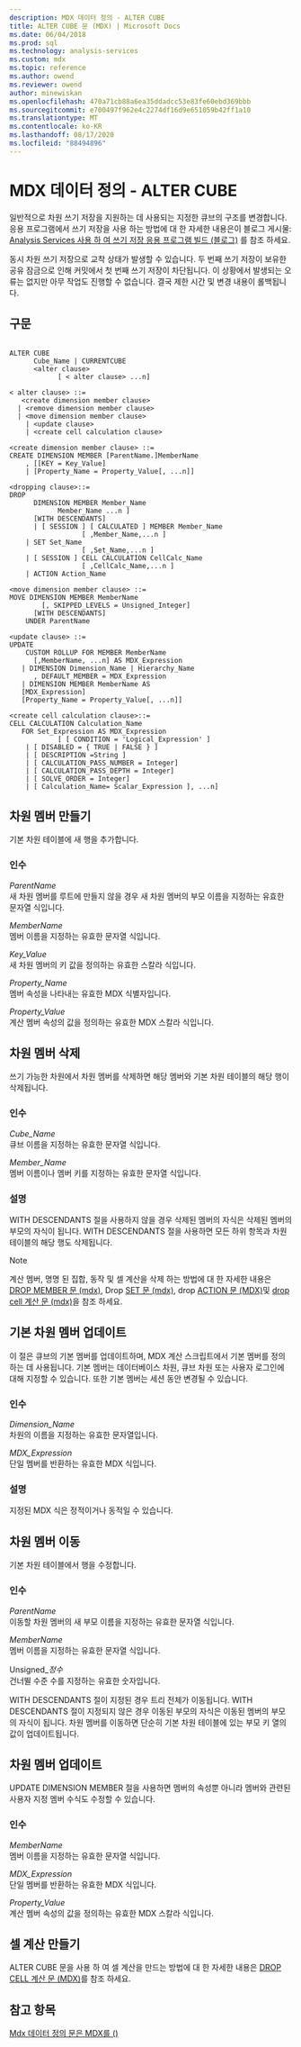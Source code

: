 ```yaml
---
description: MDX 데이터 정의 - ALTER CUBE
title: ALTER CUBE 문 (MDX) | Microsoft Docs
ms.date: 06/04/2018
ms.prod: sql
ms.technology: analysis-services
ms.custom: mdx
ms.topic: reference
ms.author: owend
ms.reviewer: owend
author: minewiskan
ms.openlocfilehash: 470a71cb88a6ea35ddadcc53e83fe60ebd369bbb
ms.sourcegitcommit: e700497f962e4c2274df16d9e651059b42ff1a10
ms.translationtype: MT
ms.contentlocale: ko-KR
ms.lasthandoff: 08/17/2020
ms.locfileid: "88494896"
---
```

# <a name="mdx-data-definition---alter-cube"></a>MDX 데이터 정의 - ALTER CUBE


  일반적으로 차원 쓰기 저장을 지원하는 데 사용되는 지정한 큐브의 구조를 변경합니다. 응용 프로그램에서 쓰기 저장을 사용 하는 방법에 대 한 자세한 내용은이 블로그 게시물: [Analysis Services 사용 하 여 쓰기 저장 응용 프로그램 빌드 (블로그)](https://go.microsoft.com/fwlink/?LinkId=394977) 를 참조 하세요.  
  
 동시 차원 쓰기 저장으로 교착 상태가 발생할 수 있습니다. 두 번째 쓰기 저장이 보유한 공유 잠금으로 인해 커밋에서 첫 번째 쓰기 저장이 차단됩니다. 이 상황에서 발생되는 오류는 없지만 아무 작업도 진행할 수 없습니다. 결국 제한 시간 및 변경 내용이 롤백됩니다.  
  
## <a name="syntax"></a>구문  
  
```  
  
ALTER CUBE  
      Cube_Name | CURRENTCUBE  
      <alter clause>   
            [ < alter clause> ...n]  
  
< alter clause> ::=   
   <create dimension member clause>   
  | <remove dimension member clause>  
  | <move dimension member clause>   
    | <update clause>   
    | <create cell calculation clause>  
  
<create dimension member clause> ::=  
CREATE DIMENSION MEMBER [ParentName.]MemberName  
    , [[KEY = Key_Value]   
    | [Property_Name = Property_Value[, ...n]]  
  
<dropping clause>::=  
DROP   
      DIMENSION MEMBER Member_Name   
            Member_Name ...n ]   
      [WITH DESCENDANTS]  
      | [ SESSION ] [ CALCULATED ] MEMBER Member_Name   
                  [ ,Member_Name,...n ]   
    | SET Set_Name  
                  [ ,Set_Name,...n ]   
    | [ SESSION ] CELL CALCULATION CellCalc_Name  
                  [ ,CellCalc_Name,...n ]   
    | ACTION Action_Name  
  
<move dimension member clause> ::=  
MOVE DIMENSION MEMBER MemberName  
        [, SKIPPED_LEVELS = Unsigned_Integer]   
      [WITH DESCENDANTS]  
    UNDER ParentName      
  
<update clause> ::=  
UPDATE   
    CUSTOM ROLLUP FOR MEMBER MemberName  
      [,MemberName, ...n] AS MDX_Expression  
   | DIMENSION Dimension_Name | Hierarchy_Name  
      , DEFAULT_MEMBER = MDX_Expression  
   | DIMENSION MEMBER MemberName AS  
   [MDX_Expression]  
   [Property_Name = Property_Value[, ...n]]  
  
<create cell calculation clause>::=  
CELL CALCULATION Calculation_Name   
   FOR Set_Expression AS MDX_Expression   
            [ [ CONDITION = 'Logical_Expression' ]   
    | [ DISABLED = { TRUE | FALSE } ]   
    | [ DESCRIPTION =String ]   
    | [ CALCULATION_PASS_NUMBER = Integer]   
    | [ CALCULATION_PASS_DEPTH = Integer]   
    | [ SOLVE_ORDER = Integer]   
    | [ Calculation_Name= Scalar_Expression ], ...n]  
```  
  
## <a name="creating-a-dimension-member"></a>차원 멤버 만들기  
 기본 차원 테이블에 새 행을 추가합니다.  
  
### <a name="arguments"></a>인수  
 *ParentName*  
 새 차원 멤버를 루트에 만들지 않을 경우 새 차원 멤버의 부모 이름을 지정하는 유효한 문자열 식입니다.  
  
 *MemberName*  
 멤버 이름을 지정하는 유효한 문자열 식입니다.  
  
 *Key_Value*  
 새 차원 멤버의 키 값을 정의하는 유효한 스칼라 식입니다.  
  
 *Property_Name*  
 멤버 속성을 나타내는 유효한 MDX 식별자입니다.  
  
 *Property_Value*  
 계산 멤버 속성의 값을 정의하는 유효한 MDX 스칼라 식입니다.  
  
## <a name="dropping-a-dimension-member"></a>차원 멤버 삭제  
 쓰기 가능한 차원에서 차원 멤버를 삭제하면 해당 멤버와 기본 차원 테이블의 해당 행이 삭제됩니다.  
  
### <a name="arguments"></a>인수  
 *Cube_Name*  
 큐브 이름을 지정하는 유효한 문자열 식입니다.  
  
 *Member_Name*  
 멤버 이름이나 멤버 키를 지정하는 유효한 문자열 식입니다.  
  
### <a name="remarks"></a>설명  
 WITH DESCENDANTS 절을 사용하지 않을 경우 삭제된 멤버의 자식은 삭제된 멤버의 부모의 자식이 됩니다. WITH DESCENDANTS 절을 사용하면 모든 하위 항목과 차원 테이블의 해당 행도 삭제됩니다.  
  
> [!NOTE]  
>  계산 멤버, 명명 된 집합, 동작 및 셀 계산을 삭제 하는 방법에 대 한 자세한 내용은 [DROP MEMBER 문 &#40;mdx&#41;](../mdx/mdx-data-definition-drop-member.md), Drop [SET 문 &#40;mdx&#41;](../mdx/mdx-data-definition-drop-set.md), drop [ACTION 문 &#40;MDX&#41;](../mdx/mdx-data-definition-drop-action.md)및 [drop cell 계산 문 &#40;mdx&#41;](../mdx/mdx-data-definition-drop-cell-calculation.md)을 참조 하세요.  
  
## <a name="updating-the-default-dimension-member"></a>기본 차원 멤버 업데이트  
 이 절은 큐브의 기본 멤버를 업데이트하며, MDX 계산 스크립트에서 기본 멤버를 정의하는 데 사용됩니다. 기본 멤버는 데이터베이스 차원, 큐브 차원 또는 사용자 로그인에 대해 지정할 수 있습니다. 또한 기본 멤버는 세션 동안 변경될 수 있습니다.  
  
### <a name="arguments"></a>인수  
 *Dimension_Name*  
 차원의 이름을 지정하는 유효한 문자열입니다.  
  
 *MDX_Expression*  
 단일 멤버를 반환하는 유효한 MDX 식입니다.  
  
### <a name="remarks"></a>설명  
 지정된 MDX 식은 정적이거나 동적일 수 있습니다.  
  
## <a name="moving-a-dimension-member"></a>차원 멤버 이동  
 기본 차원 테이블에서 행을 수정합니다.  
  
### <a name="arguments"></a>인수  
 *ParentName*  
 이동할 차원 멤버의 새 부모 이름을 지정하는 유효한 문자열 식입니다.  
  
 *MemberName*  
 멤버 이름을 지정하는 유효한 문자열 식입니다.  
  
 Unsigned_*정수*  
 건너뛸 수준 수를 지정하는 유효한 숫자입니다.  
  
 WITH DESCENDANTS 절이 지정된 경우 트리 전체가 이동됩니다. WITH DESCENDANTS 절이 지정되지 않은 경우 이동된 부모의 자식은 이동된 멤버의 부모의 자식이 됩니다. 차원 멤버를 이동하면 단순히 기본 차원 테이블에 있는 부모 키 열의 값이 업데이트됩니다.  
  
## <a name="updating-a-dimension-member"></a>차원 멤버 업데이트  
 UPDATE DIMENSION MEMBER 절을 사용하면 멤버의 속성뿐 아니라 멤버와 관련된 사용자 지정 멤버 수식도 수정할 수 있습니다.  
  
### <a name="arguments"></a>인수  
 *MemberName*  
 멤버 이름을 지정하는 유효한 문자열 식입니다.  
  
 *MDX_Expression*  
 단일 멤버를 반환하는 유효한 MDX 식입니다.  
  
 *Property_Value*  
 계산 멤버 속성의 값을 정의하는 유효한 MDX 스칼라 식입니다.  
  
## <a name="creating-a-cell-calculation"></a>셀 계산 만들기  
 ALTER CUBE 문을 사용 하 여 셀 계산을 만드는 방법에 대 한 자세한 내용은 [DROP CELL 계산 문 &#40;MDX&#41;](../mdx/mdx-data-definition-drop-cell-calculation.md)를 참조 하세요.  
  
## <a name="see-also"></a>참고 항목  
 [Mdx 데이터 정의 문은 MDX를 &#40;&#41;](../mdx/mdx-data-definition-statements-mdx.md)  
  
  
